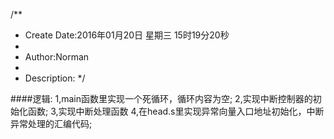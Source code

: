 /**
* Create Date:2016年01月20日 星期三 15时19分20秒
* 
* Author:Norman
* 
* Description: 
*/

####逻辑:
    1,main函数里实现一个死循环，循环内容为空;
    2,实现中断控制器的初始化函数;
    3,实现中断处理函数
    4,在head.s里实现异常向量入口地址初始化，中断异常处理的汇编代码;
